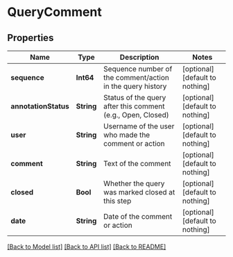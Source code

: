 # QueryComment


## Properties
Name | Type | Description | Notes
------------ | ------------- | ------------- | -------------
**sequence** | **Int64** | Sequence number of the comment/action in the query history | [optional] [default to nothing]
**annotationStatus** | **String** | Status of the query after this comment (e.g., Open, Closed) | [optional] [default to nothing]
**user** | **String** | Username of the user who made the comment or action | [optional] [default to nothing]
**comment** | **String** | Text of the comment | [optional] [default to nothing]
**closed** | **Bool** | Whether the query was marked closed at this step | [optional] [default to nothing]
**date** | **String** | Date of the comment or action | [optional] [default to nothing]


[[Back to Model list]](../README.md#models) [[Back to API list]](../README.md#api-endpoints) [[Back to README]](../README.md)


